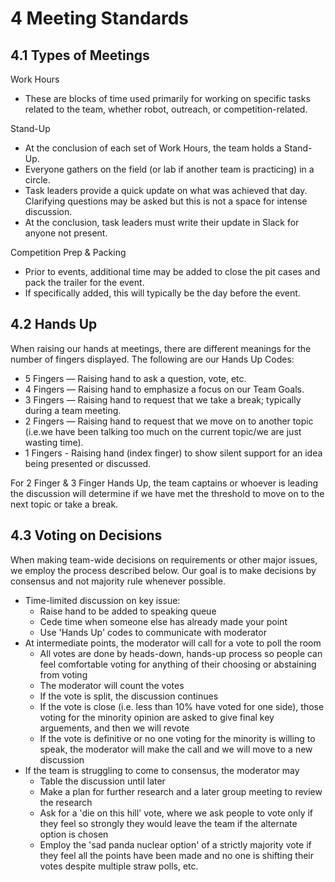 # 4 Meeting Standards

## 4.1 Types of Meetings

Work Hours
* These are blocks of time used primarily for working on specific tasks related to the team, whether robot, outreach, or competition-related.

Stand-Up
* At the conclusion of each set of Work Hours, the team holds a Stand-Up.
* Everyone gathers on the field (or lab if another team is practicing) in a circle.
* Task leaders provide a quick update on what was achieved that day.  Clarifying questions may be asked but this is not a space for intense discussion.
* At the conclusion, task leaders must write their update in Slack for anyone not present.

Competition Prep & Packing
* Prior to events, additional time may be added to close the pit cases and pack the trailer for the event.
* If specifically added, this will typically be the day before the event.

## 4.2 Hands Up
When raising our hands at meetings, there are different meanings for the number of fingers displayed. 
The following are our Hands Up Codes: 
* 5 Fingers — Raising hand to ask a question, vote, etc. 
* 4 Fingers — Raising hand to emphasize a focus on our Team Goals. 
* 3 Fingers — Raising hand to request that we take a break; typically during a team meeting. 
* 2 Fingers — Raising hand to request that we move on to another topic (i.e.we have been talking too much on the current topic/we are just wasting time).
* 1 Fingers - Raising hand (index finger) to show silent support for an idea being presented or discussed. 

For 2 Finger & 3 Finger Hands Up, the team captains or whoever is leading the discussion will determine if we have met the threshold to move on to the next topic or take a break.

## 4.3 Voting on Decisions
When making team-wide decisions on requirements or other major issues, we employ the process described below.  Our goal is to make decisions by consensus and not majority rule whenever possible.  

* Time-limited discussion on key issue:
  * Raise hand to be added to speaking queue
  * Cede time when someone else has already made your point
  * Use 'Hands Up' codes to communicate with moderator
* At intermediate points, the moderator will call for a vote to poll the room
  * All votes are done by heads-down, hands-up process so people can feel comfortable voting for anything of their choosing or abstaining from voting
  * The moderator will count the votes
  * If the vote is split, the discussion continues
  * If the vote is close (i.e. less than 10% have voted for one side), those voting for the minority opinion are asked to give final key arguements, and then we will revote
  * If the vote is definitive or no one voting for the minority is willing to speak, the moderator will make the call and we will move to a new discussion
* If the team is struggling to come to consensus, the moderator may
  * Table the discussion until later
  * Make a plan for further research and a later group meeting to review the research
  * Ask for a 'die on this hill' vote, where we ask people to vote only if they feel so strongly they would leave the team if the alternate option is chosen
  * Employ the 'sad panda nuclear option' of a strictly majority vote if they feel all the points have been made and no one is shifting their votes despite multiple straw polls, etc.  
